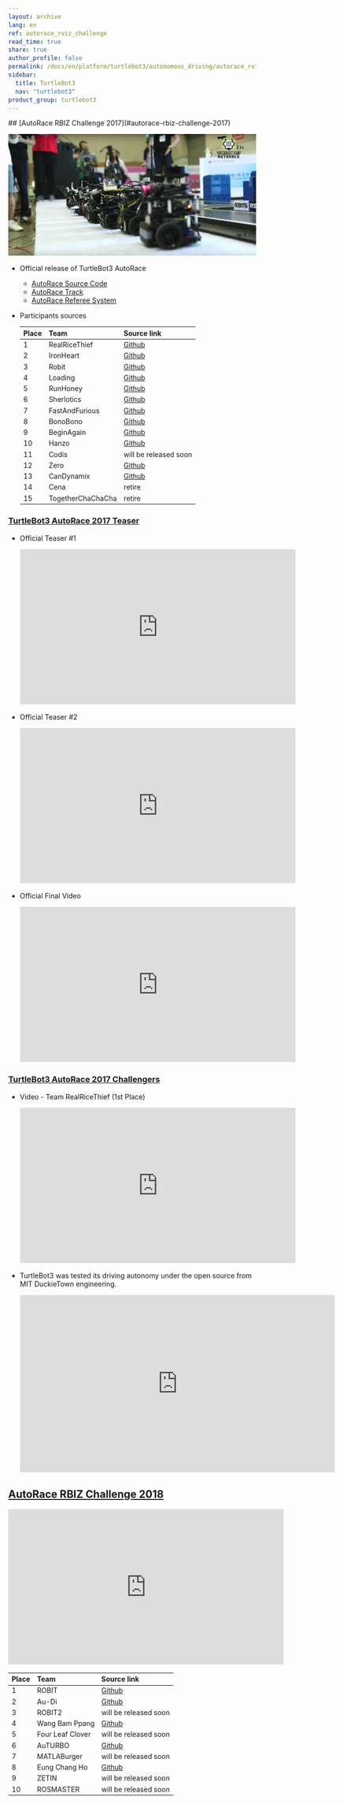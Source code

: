 ```yaml
---
layout: archive
lang: en
ref: autorace_rviz_challenge
read_time: true
share: true
author_profile: false
permalink: /docs/en/platform/turtlebot3/autonomous_driving/autorace_rviz_challenge
sidebar:
  title: TurtleBot3
  nav: "turtlebot3"
product_group: turtlebot3
---
```


<div style="counter-reset: h1 13"></div>
<div style="counter-reset: h2 4"></div>
## [AutoRace RBIZ Challenge 2017](#autorace-rbiz-challenge-2017)

![](/assets/images/platform/turtlebot3/autonomous_driving/autorace_rbiz_challenge_2017_robots_2.png)

- Official release of TurtleBot3 AutoRace

  - [AutoRace Source Code](http://wiki.ros.org/turtlebot3_autorace)
  - [AutoRace Track](https://github.com/ROBOTIS-GIT/autorace_track)
  - [AutoRace Referee System](https://github.com/ROBOTIS-GIT/autorace_referee)

- Participants sources

  | Place | Team              | Source link                                                        |
  |:------|:------------------|:-------------------------------------------------------------------|
  | 1     | RealRiceThief     | [Github](https://github.com/KoG-8/Turtlebot_RealRiceThief)         |
  | 2     | IronHeart         | [Github](https://github.com/kijongGil/Ironheart)                   |
  | 3     | Robit             | [Github](https://github.com/ROBIT-GIT/turtlebot3_autoRace_2017)    |
  | 4     | Loading           | [Github](https://github.com/AuTURBO/autorace2017-team-loading)     |
  | 5     | RunHoney          | [Github](https://github.com/AuTURBO/autorace2017-team-honey)       |
  | 6     | Sherlotics        | [Github](https://github.com/minbaekkim/turtlebot_autorace)         |
  | 7     | FastAndFurious    | [Github](https://github.com/kts006/deu_racer)                      |
  | 8     | BonoBono          | [Github](https://github.com/Gaeul/BonobonoTurtlebot)               |
  | 9     | BeginAgain        | [Github](https://github.com/yh-na/beginagain)                      |
  | 10    | Hanzo             | [Github](https://github.com/DeokYun/autorace)                      |
  | 11    | Codis             | will be released soon                                              |
  | 12    | Zero              | [Github](https://github.com/dongwan123/zero_turtlebot_competition) |
  | 13    | CanDynamix        | [Github](https://github.com/candynamix/can_dynamix)                |
  | 14    | Cena              | retire                                                             |
  | 15    | TogetherChaChaCha | retire                                                             |

### [TurtleBot3 AutoRace 2017 Teaser](#turtlebot3-autorace-2017-teaser)

- Official Teaser #1

  <iframe width="560" height="315" src="https://www.youtube.com/embed/9Wnu8If1eS4" frameborder="0" allowfullscreen></iframe>

- Official Teaser #2

  <iframe width="560" height="315" src="https://www.youtube.com/embed/47YnSBAssOM" frameborder="0" allowfullscreen></iframe>

- Official Final Video

  <iframe width="560" height="315" src="https://www.youtube.com/embed/DWDBAHHQi_k" frameborder="0" allowfullscreen></iframe>

### [TurtleBot3 AutoRace 2017 Challengers](#turtlebot3-autorace-2017-challengers)

- Video - Team RealRiceThief (1st Place)

  <iframe width="560" height="315" src="https://www.youtube.com/embed/szhllE1T_cg" frameborder="0" allowfullscreen></iframe>

<!-- - Video - Team Sherlotics (Introduction video)

  <iframe width="560" height="315" src="https://www.youtube.com/embed/dzjsLFj62HE" frameborder="0" allowfullscreen></iframe> -->

- TurtleBot3 was tested its driving autonomy under the open source from MIT DuckieTown engineering.

  <iframe width="640" height="360" src="https://www.youtube.com/embed/1V33iEu4ylw" frameborder="0" allowfullscreen></iframe>


## [AutoRace RBIZ Challenge 2018](#autorace-rbiz-challenge-2018)

<iframe width="560" height="315" src="https://www.youtube.com/embed/6t6cyFiGLvs?start=100" frameborder="0" allow="accelerometer; autoplay; encrypted-media; gyroscope; picture-in-picture" allowfullscreen></iframe>

| Place | Team             | Source link                                                               |
|:------|:-----------------|:--------------------------------------------------------------------------|
| 1     | ROBIT            | [Github](https://github.com/developer0hye/2018-Turtlebot3-Autorace-ROBIT) |
| 2     | Au-Di            | [Github](https://github.com/taening/AuDi-GIT-turtlebot3_autorace)         |
| 3     | ROBIT2           | will be released soon                                                     |
| 4     | Wang Bam Ppang   | [Github](https://github.com/Seunghooon/Turtlebot3_autorace_2018)          |
| 5     | Four Leaf Clover | will be released soon                                                     |
| 6     | AuTURBO          | [Github](https://github.com/YeongJunKim/2018-turtlebot3-autorace)         |
| 7     | MATLABurger      | will be released soon                                                     |
| 8     | Eung Chang Ho    | [Github](https://github.com/engcang/Turtlebot3Autorace_Eungchangho_Team)  |
| 9     | ZETIN            | will be released soon                                                     |
| 10    | ROSMASTER        | will be released soon                                                     |

[lane_detection]: #tutorials-41-lane-detection
[turtlebot3_autorace]: https://github.com/ROBOTIS-GIT/turtlebot3_autorace
